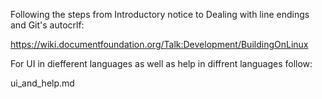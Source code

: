 Following the steps from Introductory notice to Dealing with line endings and Git's autocrlf:

https://wiki.documentfoundation.org/Talk:Development/BuildingOnLinux

For UI in diefferent languages as well as help in diffrent languages follow:

ui_and_help.md

